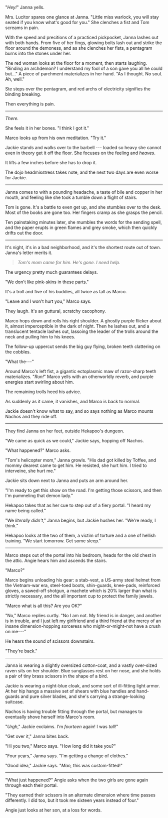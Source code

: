 "_Hey!_" Janna yells.

Mrs. Lucitor spares one glance at Janna. "Little miss warlock, you will stay seated
if you know what's good for you." She clenches a fist and Tom screams in pain.

With the speed and precitions of a practiced pickpocket, Janna lashes out with both hands.
From five of her fings, glowing bolts lash out and strike the floor around the demoness,
and as she clenches her fists, a pentagram burns into the stones under her.

The red woman looks at the floor for a moment, then starts laughing. "Binding
an archdemon? I understand my fool of a son gave you all he could but..." A piece
of parchment materializes in her hand. "As I thought. No soul. Ah, well."

Ste steps over the pentagram, and red archs of electricity signifies the binding
breaking.

Then everything is pain.

----

_There._

She feels it in her bones. "I think I got it."

Marco looks up from his own meditation. "Try it."

Jackie stands and walks over to the barbell --- loaded so
heavy she cannot even in theory get it off the floor. She
focuses on the feeling and _heaves_.

It lifts a few inches before she has to drop it.

The dojo headmisstress takes note, and the next two days are
even worse for Jackie.

----

Janna comes to with a pounding headache, a taste of bile and copper in
her mouth, and feeling like she took a tumble down a flight of stairs.

Tom is gone. It's a battle to even get up, and she stumbles over to
the desk. Most of the books are gone too. Her fingers cramp as she grasps
the pencil.

Ten painstaking minutes later, she mumbles the words for the sending spell,
and the paper erupts in green flames and grey smoke, which then quickly drifts
out the door.

----

It's night, it's in a bad neighborhood, and it's the shortest route out of town.
Janna's letter merits it.

> _Tom's mom came for him. He's gone. I need help._

The urgency pretty much guarantees delays.

"We don't like pink-skins in these parts."

It's a troll and five of his buddies, all twice as tall as Marco.

"Leave and I won't hurt you," Marco says.

They laugh. It's an guttural, scratchy cacophony.

Marco hops down and rolls his right shoulder. A ghostly purple flicker about it,
almost imperceptible in the dark of night. Then he lashes out, and a translucent
tentacle lashes out, lassoing the leader of the trolls around the neck and
pulling him to his knees.

The follow-up uppercut sends the big guy flying, broken teeth clattering on the cobbles.

"What the---"

Around Marco's left fist, a gigantic ectoplasmic maw of razor-sharp teeth materializes.
"_Run!_" Marco yells with an otherworldly reverb, and purple energies start swirling about
him.

The remaining trolls heed his advice.

As suddenly as it came, it vanishes, and Marco is back to normal.

Jackie doesn't know what to say, and so says nothing as Marco mounts Nachos and they
ride off.

----

They find Janna on her feet, outside Hekapoo's dungeon.

"We came as quick as we could," Jackie says, hopping off Nachos.

"What happened?" Marco asks.

"Tom's helicopter mom," Janna growls. "His dad got killed by Toffee, and
mommy dearest came to get him. He resisted, she hurt him. I tried to interveine,
she hurt me."

Jackie sits down next to Janna and puts an arm around her.

"I'm ready to get this show on the road. I'm getting those scissors,
and then I'm pummeling that demon lady."

Hekapoo takes that as her cue to step out of a fiery portal. "I heard my name being called."

"We _literally didn't_," Janna begins, but Jackie hushes her. "We're ready, I think."

Hekapoo looks at the two of them, a victim of torture and a one of hellish training.
"We start tomorrow. Get some sleep."

----

Marco steps out of the portal into his bedroom, heads for the old chest in the attic.
Angie hears him and ascends the stairs.

"Marco?" 

Marco begins unloading his gear: a stab-vest,
a US-army steel helmet from the Vietnam-war era, steel-toed boots, shin-guards,
knee-pads, reinforced gloves, a sawed-off shotgun, a machete which is 20% larger than
what is strictly necessary, and the all important cup to protect the family jewels.

"Marco what is all this? Are you OK?"

"No," Marco replies curtly. "No I am not. My friend is in danger, and another is
in trouble, and I just left my girlfriend and a third friend at the mercy of an
insane dimension-hopping sorceress who might-or-might-not have a crush on me---"

He hears the sound of scissors downstairs.

"They're back."

---

Janna is wearing a slightly oversized cotton-coat, and a vastly over-sized raven sits on her shoulder.
Blue sunglasses rest on her nose, and she holds a pair of tiny brass scissors in the shape of a bird.

Jackie is wearing a night-blue cloak, and some sort of ill-fitting light armor. At her hip hangs a massive set of
shears with blue handles and hand-guards and pure silver blades, and she's carrying a strange-looking suitcase.

Nachos is having trouble fitting through the portal, but manages to eventually shove herself into Marco's room.

"_Urgh_," Jackie exclaims. I'm _fourteen_ again! I was _tall!_"

"Get over it," Janna bites back.

"Hi you two," Marco says. "How long did it take you?"

"Four years," Janna says. "I'm getting a change of clothes."

"Good idea," Jackie says. "_Man,_ this was custom-fitted!"

----

"What just happened?" Angie asks when the two girls are gone again through each their portal.

"They earned their scissors in an alternate dimension where time passes differently. I did
too, but it took me sixteen years instead of four."

Angie just looks at her son, at a loss for words.
